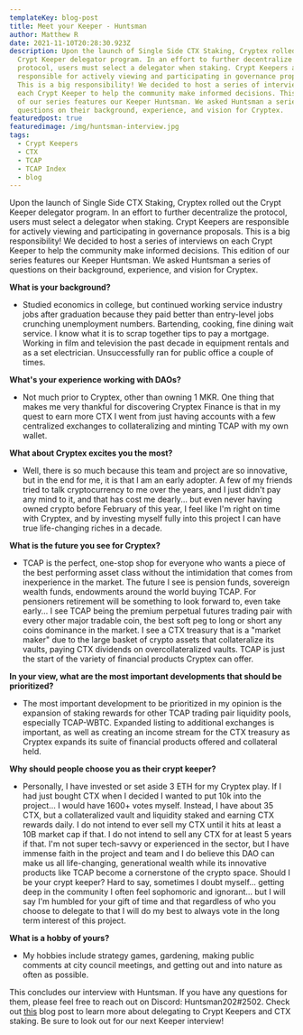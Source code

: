 ```yaml
---
templateKey: blog-post
title: Meet your Keeper - Huntsman
author: Matthew R
date: 2021-11-10T20:28:30.923Z
description: Upon the launch of Single Side CTX Staking, Cryptex rolled out the
  Crypt Keeper delegator program. In an effort to further decentralize the
  protocol, users must select a delegator when staking. Crypt Keepers are
  responsible for actively viewing and participating in governance proposals.
  This is a big responsibility! We decided to host a series of interviews on
  each Crypt Keeper to help the community make informed decisions. This edition
  of our series features our Keeper Huntsman. We asked Huntsman a series of
  questions on their background, experience, and vision for Cryptex.
featuredpost: true
featuredimage: /img/huntsman-interview.jpg
tags:
  - Crypt Keepers
  - CTX
  - TCAP
  - TCAP Index
  - blog
---
```

Upon the launch of Single Side CTX Staking, Cryptex rolled out the Crypt Keeper delegator program. In an effort to further decentralize the protocol, users must select a delegator when staking. Crypt Keepers are responsible for actively viewing and participating in governance proposals. This is a big responsibility! We decided to host a series of interviews on each Crypt Keeper to help the community make informed decisions. This edition of our series features our Keeper Huntsman. We asked Huntsman a series of questions on their background, experience, and vision for Cryptex.

**What is your background?**

* Studied economics in college, but continued working service industry jobs after graduation because they paid better than entry-level jobs crunching unemployment numbers. Bartending, cooking, fine dining wait service. I know what it is to scrap together tips to pay a mortgage. Working in film and television the past decade in equipment rentals and as a set electrician. Unsuccessfully ran for public office a couple of times.

**What's your experience working with DAOs?**

* Not much prior to Cryptex, other than owning 1 MKR. One thing that makes me very thankful for discovering Cryptex Finance is that in my quest to earn more CTX I went from just having accounts with a few centralized exchanges to collateralizing and minting TCAP with my own wallet.

**What about Cryptex excites you the most?**

* Well, there is so much because this team and project are so innovative, but in the end for me, it is that I am an early adopter. A few of my friends tried to talk cryptocurrency to me over the years, and I just didn't pay any mind to it, and that has cost me dearly... but even never having owned crypto before February of this year, I feel like I'm right on time with Cryptex, and by investing myself fully into this project I can have true life-changing riches in a decade.

**What is the future you see for Cryptex?**

* TCAP is the perfect, one-stop shop for everyone who wants a piece of the best performing asset class without the intimidation that comes from inexperience in the market. The future I see is pension funds, sovereign wealth funds, endowments around the world buying TCAP. For pensioners retirement will be something to look forward to, even take early... I see TCAP being the premium perpetual futures trading pair with every other major tradable coin, the best soft peg to long or short any coins dominance in the market. I see a CTX treasury that is a "market maker" due to the large basket of crypto assets that collateralize its vaults, paying CTX dividends on overcollateralized vaults. TCAP is just the start of the variety of financial products Cryptex can offer.

**In your view, what are the most important developments that should be prioritized?**

* The most important development to be prioritized in my opinion is the expansion of staking rewards for other TCAP trading pair liquidity pools, especially TCAP-WBTC. Expanded listing to additional exchanges is important, as well as creating an income stream for the CTX treasury as Cryptex expands its suite of financial products offered and collateral held.

**Why should people choose you as their crypt keeper?**

* Personally, I have invested or set aside 3 ETH for my Cryptex play. If I had just bought CTX when I decided I wanted to put 10k into the project... I would have 1600+ votes myself. Instead, I have about 35 CTX, but a collateralized vault and liquidity staked and earning CTX rewards daily. I do not intend to ever sell my CTX until it hits at least a 10B market cap if that. I do not intend to sell any CTX for at least 5 years if that. I'm not super tech-savvy or experienced in the sector, but I have immense faith in the project and team and I do believe this DAO can make us all life-changing, generational wealth while its innovative products like TCAP become a cornerstone of the crypto space. Should I be your crypt keeper? Hard to say, sometimes I doubt myself... getting deep in the community I often feel sophomoric and ignorant... but I will say I'm humbled for your gift of time and that regardless of who you choose to delegate to that I will do my best to always vote in the long term interest of this project.

**What is a hobby of yours?**

* My hobbies include strategy games, gardening, making public comments at city council meetings, and getting out and into nature as often as possible.

This concludes our interview with Huntsman. If you have any questions for them, please feel free to reach out on Discord: Huntsman202#2502. Check out [this](https://cryptex.finance/blog/2021-10-07-how-to-use-single-side-staking-delegate-to-crypt-keepers/) blog post to learn more about delegating to Crypt Keepers and CTX staking. Be sure to look out for our next Keeper interview!